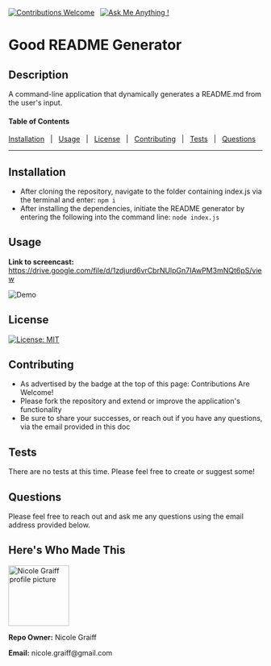 
[![Contributions Welcome](https://img.shields.io/badge/Contributions-Welcome-green.svg)](https://github.com/keycole)&nbsp;&nbsp;&nbsp;[![Ask Me Anything !](https://img.shields.io/badge/Ask%20me-anything-1abc9c.svg)](mailto:nicole.graiff@gmail.com)

# Good README Generator

## Description
A command-line application that dynamically generates a README.md from the user's input.

#### Table of Contents

[Installation](#installation)&nbsp;&nbsp;&nbsp;|&nbsp;&nbsp;&nbsp;[Usage](#usage)&nbsp;&nbsp;&nbsp;|&nbsp;&nbsp;&nbsp;[License](#license)&nbsp;&nbsp;&nbsp;|&nbsp;&nbsp;&nbsp;[Contributing](#contributing)&nbsp;&nbsp;&nbsp;|&nbsp;&nbsp;&nbsp;[Tests](#tests)&nbsp;&nbsp;&nbsp;|&nbsp;&nbsp;&nbsp;[Questions](#questions)

---

## Installation
- After cloning the repository, navigate to the folder containing index.js via the terminal and enter: ```npm i``` 
- After installing the dependencies, initiate the README generator by entering the following into the command line: ```node index.js```  


## Usage

**Link to screencast:** https://drive.google.com/file/d/1zdjurd6vrCbrNUlpGn7IAwPM3mNQt6pS/view

![Demo](assets/readmeImages/readmeGeneratorDemo.gif) 


## License
[![License: MIT](https://img.shields.io/badge/License-MIT-yellow.svg)](https://opensource.org/licenses/MIT)


## Contributing
- As advertised by the badge at the top of this page: Contributions Are Welcome!
- Please fork the repository and extend or improve the application's functionality
- Be sure to share your successes, or reach out if you have any questions, via the email provided in this doc

## Tests
There are no tests at this time. Please feel free to create or suggest some!

## Questions
Please feel free to reach out and ask me any questions using the email address provided below. 


## Here's Who Made This
<div><img src='https://avatars1.githubusercontent.com/u/18411209?v=4' alt='Nicole Graiff profile picture' width='120'><div><p><b>Repo Owner:</b> Nicole Graiff</p></div><div><p><b>Email:</b> nicole.graiff@gmail.com</p></div></div>
